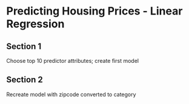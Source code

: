 # Predicting Housing Prices - Linear Regression

## Section 1
Choose top 10 predictor attributes; create first model

## Section 2
Recreate model with zipcode converted to category
